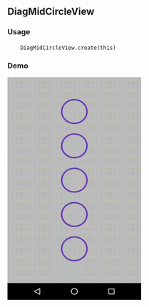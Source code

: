 ## DiagMidCircleView

### Usage

```
    DiagMidCircleView.create(this)
```

### Demo

<img src="https://github.com/Anwesh43/LinkedDiagMidCircleView/blob/master/demo/diagmidcircleview.gif" width="300px" height="500px">